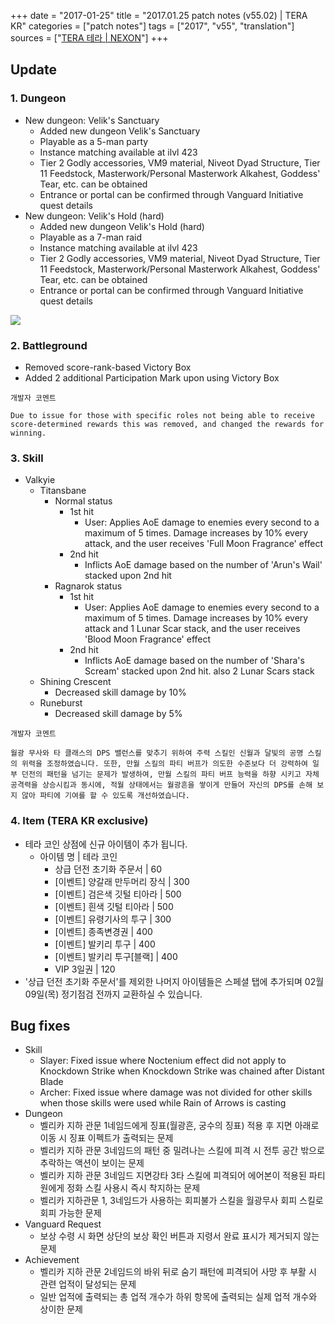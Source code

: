 +++
date = "2017-01-25"
title = "2017.01.25 patch notes (v55.02) | TERA KR"
categories = ["patch notes"]
tags = ["2017", "v55", "translation"]
sources = ["[TERA 테라 | NEXON](http://tera.nexon.com/news/update/view.aspx?n4articlesn=261)"]
+++

## Update

### **1.** Dungeon
- New dungeon: Velik's Sanctuary
  - Added new dungeon Velik's Sanctuary
  - Playable as a 5-man party
  - Instance matching available at ilvl 423
  - Tier 2 Godly accessories, VM9 material, Niveot Dyad Structure, Tier 11 Feedstock, Masterwork/Personal Masterwork Alkahest, Goddess' Tear, etc. can be obtained
  - Entrance or portal can be confirmed through Vanguard Initiative quest details
- New dungeon: Velik's Hold (hard)
  - Added new dungeon Velik's Hold (hard)
  - Playable as a 7-man raid
  - Instance matching available at ilvl 423
  - Tier 2 Godly accessories, VM9 material, Niveot Dyad Structure, Tier 11 Feedstock, Masterwork/Personal Masterwork Alkahest, Goddess' Tear, etc. can be obtained
  - Entrance or portal can be confirmed through Vanguard Initiative quest details

![](/images/patch/v55-02_1.png)

### **2.** Battleground
- Removed score-rank-based Victory Box
- Added 2 additional Participation Mark upon using Victory Box

```
개발자 코멘트

Due to issue for those with specific roles not being able to receive score-determined rewards this was removed, and changed the rewards for winning.
```

### **3.** Skill
- Valkyie
  - Titansbane
    - Normal status
      - 1st hit
        - User: Applies AoE damage to enemies every second to a maximum of 5 times. Damage increases by 10% every attack, and the user receives 'Full Moon Fragrance' effect
      - 2nd hit
        - Inflicts AoE damage based on the number of 'Arun's Wail' stacked upon 2nd hit
    - Ragnarok status
      - 1st hit
        - User: Applies AoE damage to enemies every second to a maximum of 5 times. Damage increases by 10% every attack and 1 Lunar Scar stack, and the user receives 'Blood Moon Fragrance' effect
      - 2nd hit
        - Inflicts AoE damage based on the number of 'Shara's Scream' stacked upon 2nd hit. also 2 Lunar Scars stack
  - Shining Crescent
    - Decreased skill damage by 10%
  - Runeburst
    - Decreased skill damage by 5%

```
개발자 코멘트

월광 무사와 타 클래스의 DPS 밸런스를 맞추기 위하여 주력 스킬인 신월과 달빛의 공명 스킬의 위력을 조정하였습니다. 또한, 만월 스킬의 파티 버프가 의도한 수준보다 더 강력하여 일부 던전의 패턴을 넘기는 문제가 발생하여, 만월 스킬의 파티 버프 능력을 하향 시키고 자체 공격력을 상승시킴과 동시에, 적월 상태에서는 월광흔을 쌓이게 만들어 자신의 DPS를 손해 보지 않아 파티에 기여를 할 수 있도록 개선하였습니다.
```

### **4.** Item (TERA KR exclusive)
- 테라 코인 상점에 신규 아이템이 추가 됩니다.
  - 아이템 명 | 테라 코인
    - 상급 던전 초기화 주문서 | 60
    - [이벤트] 양갈래 만두머리 장식 | 300
    - [이벤트] 검은색 깃털 티아라 | 500
    - [이벤트] 흰색 깃털 티아라 | 500
    - [이벤트] 유령기사의 투구 | 300
    - [이벤트] 종족변경권 | 400
    - [이벤트] 발키리 투구 | 400
    - [이벤트] 발키리 투구[블랙] | 400
    - VIP 3일권 | 120
- '상급 던전 초기화 주문서'를 제외한 나머지 아이템들은 스페셜 탭에 추가되며 02월 09일(목) 정기점검 전까지 교환하실 수 있습니다.

## Bug fixes

- Skill
  - Slayer: Fixed issue where Noctenium effect did not apply to Knockdown Strike when Knockdown Strike was chained after Distant Blade
  - Archer: Fixed issue where damage was not divided for other skills when those skills were used while Rain of Arrows is casting
- Dungeon
  - 벨리카 지하 관문 1네임드에게 징표(월광흔, 궁수의 징표) 적용 후 지면 아래로 이동 시 징표 이펙트가 출력되는 문제
  - 벨리카 지하 관문 3네임드의 패턴 중 밀려나는 스킬에 피격 시 전투 공간 밖으로 추락하는 액션이 보이는 문제
  - 벨리카 지하 관문 3네임드 지면강타 3타 스킬에 피격되어 에어본이 적용된 파티원에게 정화 스킬 사용시 즉시 착지하는 문제
  - 벨리카 지하관문 1, 3네임드가 사용하는 회피불가 스킬을 월광무사 회피 스킬로 회피 가능한 문제
- Vanguard Request
  - 보상 수령 시 화면 상단의 보상 확인 버튼과 지령서 완료 표시가 제거되지 않는 문제
- Achievement
  - 벨리카 지하 관문 2네임드의 바위 뒤로 숨기 패턴에 피격되어 사망 후 부활 시 관련 업적이 달성되는 문제
  - 일반 업적에 출력되는 총 업적 개수가 하위 항목에 출력되는 실제 업적 개수와 상이한 문제
